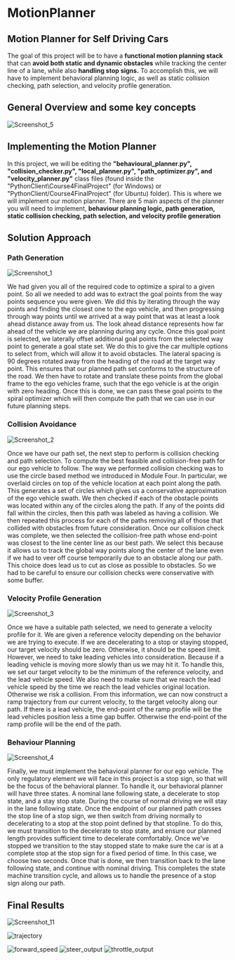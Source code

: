 # MotionPlanner
## Motion Planner for Self Driving Cars


The goal of this project will be to have a **functional motion planning stack** that can **avoid both static and dynamic obstacles** while tracking the center line of a lane, while also **handling stop signs.** To accomplish this, we will have to implement behavioral planning logic, as well as static collision checking, path selection, and velocity profile generation.

## General Overview and some key concepts
![Screenshot_5](https://user-images.githubusercontent.com/30608533/63599391-29641000-c5ca-11e9-9a7d-e58788e5838b.jpg)

## Implementing the Motion Planner
In this project, we will be editing the **"behavioural_planner.py", "collision_checker.py", "local_planner.py", "path_optimizer.py", and "velocity_planner.py"** class files (found inside the "PythonClient\Course4FinalProject" (for Windows) or "PythonClient/Course4FinalProject" (for Ubuntu) folder). This is where we will implement our motion planner. There are 5 main aspects of the planner you will need to implement, **behaviour planning logic, path generation, static collision checking, path selection, and velocity profile generation**

## Solution Approach

### Path Generation

![Screenshot_1](https://user-images.githubusercontent.com/30608533/63599898-2ddcf880-c5cb-11e9-9e9f-9db5396b37e5.jpg)

<p>
   We had given you all of the required code to optimize a spiral to a given point. So all we needed to add was to extract the goal points from the way points sequence you were given. We did this by iterating through the way points and finding the closest one to the ego vehicle, and then progressing through way points until we arrived at a way point that was at least a look ahead distance away from us. The look ahead distance represents how far ahead of the vehicle we are planning during any cycle. Once this goal point is selected, we laterally offset additional goal points from the selected way point to generate a goal state set. We do this to give the car multiple options to select from, which will allow it to avoid obstacles. The lateral spacing is 90 degrees rotated away from the heading of the road at the target way point. This ensures that our planned path set conforms to the structure of the road. We then have to rotate and translate these points from the global frame to the ego vehicles frame, such that the ego vehicle is at the origin with zero heading. Once this is done, we can pass these goal points to the spiral optimizer which will then compute the path that we can use in our future planning steps.
  
</p>

### Collision Avoidance

![Screenshot_2](https://user-images.githubusercontent.com/30608533/63600422-371a9500-c5cc-11e9-9524-e4cdc2f11e8b.jpg)

<p>
   Once we have our path set, the next step to perform is collision checking and path selection. To compute the best feasible and collision-free path for our ego vehicle to follow. The way we performed collision checking was to use the circle based method we introduced in Module Four. In particular, we overlaid circles on top of the vehicle location at each point along the path. This generates a set of circles which gives us a conservative approximation of the ego vehicle swath. We then checked if each of the obstacle points was located within any of the circles along the path. If any of the points did fall within the circles, then this path was labeled as having a collision. We then repeated this process for each of the paths removing all of those that collided with obstacles from future consideration. Once our collision check was complete, we then selected the collision-free path whose end-point was closest to the line center line as our best path. We select this because it allows us to track the global way points along the center of the lane even if we had to veer off course temporarily due to an obstacle along our path. This choice does lead us to cut as close as possible to obstacles. So we had to be careful to ensure our collision checks were conservative with some buffer.
</p>

### Velocity Profile Generation

![Screenshot_3](https://user-images.githubusercontent.com/30608533/63600434-3c77df80-c5cc-11e9-8845-042bee7af9fe.jpg)

<p>
   Once we have a suitable path selected, we need to generate a velocity profile for it. We are given a reference velocity depending on the behavior we are trying to execute. If we are decelerating to a stop or staying stopped, our target velocity should be zero. Otherwise, it should be the speed limit. However, we need to take leading vehicles into consideration. Because if a leading vehicle is moving more slowly than us we may hit it. To handle this, we set our target velocity to be the minimum of the reference velocity, and the lead vehicle speed. We also need to make sure that we reach the lead vehicle speed by the time we reach the lead vehicles original location. Otherwise we risk a collision. From this information, we can now construct a ramp trajectory from our current velocity, to the target velocity along our path. If there is a lead vehicle, the end-point of the ramp profile will be the lead vehicles position less a time gap buffer. Otherwise the end-point of the ramp profile will be the end of the path.
   
</p>

### Behaviour Planning

![Screenshot_4](https://user-images.githubusercontent.com/30608533/63600441-413c9380-c5cc-11e9-9d7f-e11618b2f996.jpg)

<p>
   Finally, we must implement the behavioral planner for our ego vehicle. The only regulatory element we will face in this project is a stop sign, so that will be the focus of the behavioral planner. To handle it, our behavioral planner will have three states. A nominal lane following state, a decelerate to stop state, and a stay stop state. During the course of normal driving we will stay in the lane following state. Once the endpoint of our planned path crosses the stop line of a stop sign, we then switch from driving normally to decelerating to a stop at the stop point defined by that stopline. To do this, we must transition to the decelerate to stop state, and ensure our planned length provides sufficient time to decelerate comfortably. Once we've stopped we transition to the stay stopped state to make sure the car is at a complete stop at the stop sign for a fixed period of time. In this case, we choose two seconds. Once that is done, we then transition back to the lane following state, and continue with nominal driving. This completes the state machine transition cycle, and allows us to handle the presence of a stop sign along our path.

</p>

## Final Results

![Screenshot_11](https://user-images.githubusercontent.com/30608533/63600723-c58f1680-c5cc-11e9-97e3-e299142ddca9.jpg)

![trajectory](https://user-images.githubusercontent.com/30608533/63600798-e9eaf300-c5cc-11e9-941f-bb0437b7b519.png)


![forward_speed](https://user-images.githubusercontent.com/30608533/63600935-2ae30780-c5cd-11e9-9687-4288d4f2ab38.png)
![steer_output](https://user-images.githubusercontent.com/30608533/63600936-2e768e80-c5cd-11e9-824d-59779d0a4e54.png)
![throttle_output](https://user-images.githubusercontent.com/30608533/63600951-33d3d900-c5cd-11e9-9ecd-8c8db06de30d.png)
